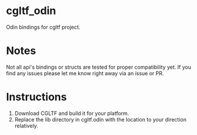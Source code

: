 # cgltf_odin
Odin bindings for cgltf project.

# Notes
Not all api's bindings or structs are tested for proper compatibility yet.
If you find any issues please let me know right away via an issue or PR.

# Instructions

1. Download CGLTF and build it for your platform.
2. Replace the lib directory in cgltf.odin with the location to your direction relatively.

